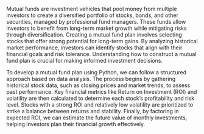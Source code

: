 Mutual funds are investment vehicles that pool money from multiple investors to create a diversified portfolio of stocks, bonds, and other securities, managed by professional fund managers. These funds allow investors to benefit from long-term market growth while mitigating risks through diversification. Creating a mutual fund plan involves selecting stocks that offer strong potential for long-term gains. By analyzing historical market performance, investors can identify stocks that align with their financial goals and risk tolerance. Understanding how to construct a mutual fund plan is crucial for making informed investment decisions.  

To develop a mutual fund plan using Python, we can follow a structured approach based on data analysis. The process begins by gathering historical stock data, such as closing prices and market trends, to assess past performance. Key financial metrics like Return on Investment (ROI) and volatility are then calculated to determine each stock’s profitability and risk level. Stocks with a strong ROI and relatively low volatility are prioritized to strike a balance between returns and stability. Finally, by factoring in expected ROI, we can estimate the future value of monthly investments, helping investors plan their financial growth effectively.
